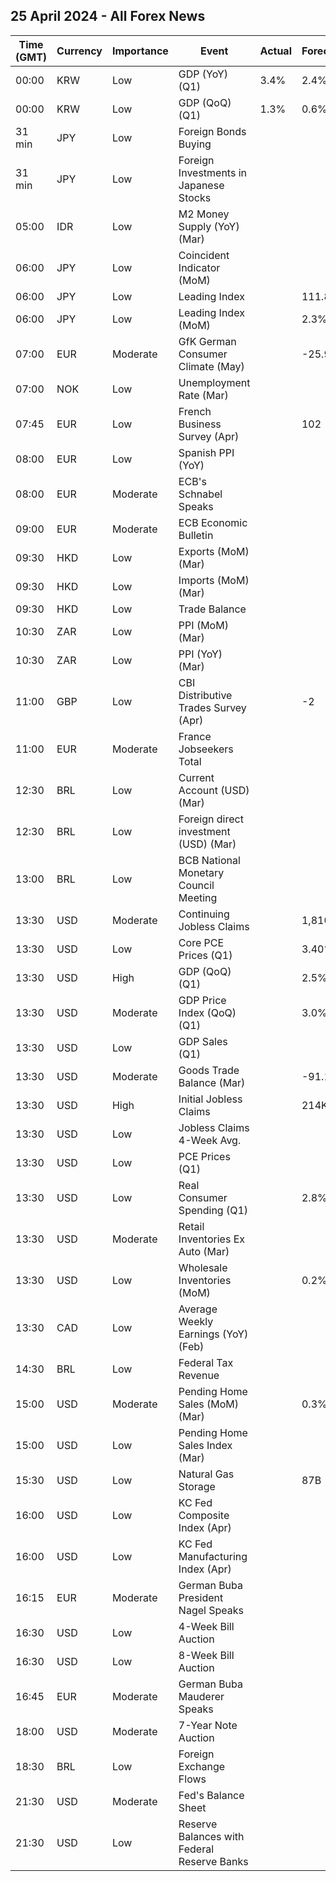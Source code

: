 ## 25 April 2024 - All Forex News

| Time (GMT) | Currency | Importance | Event | Actual | Forecast | Previous |
|------|----------|------------|-------|--------|----------|----------|
| 00:00 | KRW | Low | GDP (YoY) (Q1) | 3.4% | 2.4% | 2.2% |
| 00:00 | KRW | Low | GDP (QoQ) (Q1) | 1.3% | 0.6% | 0.6% |
| 31 min | JPY | Low | Foreign Bonds Buying |  |  | -1,005.9B |
| 31 min | JPY | Low | Foreign Investments in Japanese Stocks |  |  | 1,740.0B |
| 05:00 | IDR | Low | M2 Money Supply (YoY) (Mar) |  |  | 5.30% |
| 06:00 | JPY | Low | Coincident Indicator (MoM) |  |  | -1.2% |
| 06:00 | JPY | Low | Leading Index |  | 111.8 | 109.5 |
| 06:00 | JPY | Low | Leading Index (MoM) |  | 2.3% | -0.4% |
| 07:00 | EUR | Moderate | GfK German Consumer Climate (May) |  | -25.9 | -27.4 |
| 07:00 | NOK | Low | Unemployment Rate (Mar) |  |  | 3.6% |
| 07:45 | EUR | Low | French Business Survey (Apr) |  | 102 | 102 |
| 08:00 | EUR | Low | Spanish PPI (YoY) |  |  | -8.2% |
| 08:00 | EUR | Moderate | ECB's Schnabel Speaks |  |  |  |
| 09:00 | EUR | Moderate | ECB Economic Bulletin |  |  |  |
| 09:30 | HKD | Low | Exports (MoM) (Mar) |  |  | -0.8% |
| 09:30 | HKD | Low | Imports (MoM) (Mar) |  |  | -1.8% |
| 09:30 | HKD | Low | Trade Balance |  |  | -41.7B |
| 10:30 | ZAR | Low | PPI (MoM) (Mar) |  |  | 0.5% |
| 10:30 | ZAR | Low | PPI (YoY) (Mar) |  |  | 4.5% |
| 11:00 | GBP | Low | CBI Distributive Trades Survey (Apr) |  | -2 | 2 |
| 11:00 | EUR | Moderate | France Jobseekers Total |  |  | 2,811.9K |
| 12:30 | BRL | Low | Current Account (USD) (Mar) |  |  | -4.37B |
| 12:30 | BRL | Low | Foreign direct investment (USD) (Mar) |  |  | 5.01B |
| 13:00 | BRL | Low | BCB National Monetary Council Meeting |  |  |  |
| 13:30 | USD | Moderate | Continuing Jobless Claims |  | 1,810K | 1,812K |
| 13:30 | USD | Low | Core PCE Prices (Q1) |  | 3.40% | 2.00% |
| 13:30 | USD | High | GDP (QoQ) (Q1) |  | 2.5% | 3.4% |
| 13:30 | USD | Moderate | GDP Price Index (QoQ) (Q1) |  | 3.0% | 1.7% |
| 13:30 | USD | Low | GDP Sales (Q1) |  |  | 3.9% |
| 13:30 | USD | Moderate | Goods Trade Balance (Mar) |  | -91.10B | -90.30B |
| 13:30 | USD | High | Initial Jobless Claims |  | 214K | 212K |
| 13:30 | USD | Low | Jobless Claims 4-Week Avg. |  |  | 214.50K |
| 13:30 | USD | Low | PCE Prices (Q1) |  |  | 1.8% |
| 13:30 | USD | Low | Real Consumer Spending (Q1) |  | 2.8% | 3.3% |
| 13:30 | USD | Moderate | Retail Inventories Ex Auto (Mar) |  |  | 0.4% |
| 13:30 | USD | Low | Wholesale Inventories (MoM) |  | 0.2% | 0.5% |
| 13:30 | CAD | Low | Average Weekly Earnings (YoY) (Feb) |  |  | 3.88% |
| 14:30 | BRL | Low | Federal Tax Revenue |  |  | 186.50B |
| 15:00 | USD | Moderate | Pending Home Sales (MoM) (Mar) |  | 0.3% | 1.6% |
| 15:00 | USD | Low | Pending Home Sales Index (Mar) |  |  | 75.6 |
| 15:30 | USD | Low | Natural Gas Storage |  | 87B | 50B |
| 16:00 | USD | Low | KC Fed Composite Index (Apr) |  |  | -7 |
| 16:00 | USD | Low | KC Fed Manufacturing Index (Apr) |  |  | -9 |
| 16:15 | EUR | Moderate | German Buba President Nagel Speaks |  |  |  |
| 16:30 | USD | Low | 4-Week Bill Auction |  |  | 5.280% |
| 16:30 | USD | Low | 8-Week Bill Auction |  |  | 5.275% |
| 16:45 | EUR | Moderate | German Buba Mauderer Speaks |  |  |  |
| 18:00 | USD | Moderate | 7-Year Note Auction |  |  | 4.185% |
| 18:30 | BRL | Low | Foreign Exchange Flows |  |  | 1.962B |
| 21:30 | USD | Moderate | Fed's Balance Sheet |  |  | 7,406B |
| 21:30 | USD | Low | Reserve Balances with Federal Reserve Banks |  |  | 3.330T |
